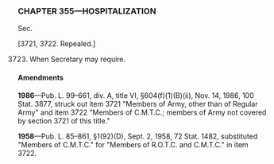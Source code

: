### **CHAPTER 355—HOSPITALIZATION** ###

Sec.

[3721, 3722. Repealed.]

3723. When Secretary may require.

#### Amendments ####

**1986**—Pub. L. 99–661, div. A, title VI, §604(f)(1)(B)(ii), Nov. 14, 1986, 100 Stat. 3877, struck out item 3721 "Members of Army, other than of Regular Army" and item 3722 "Members of C.M.T.C.; members of Army not covered by section 3721 of this title."

**1958**—Pub. L. 85–861, §1(92)(D), Sept. 2, 1958, 72 Stat. 1482, substituted "Members of C.M.T.C." for "Members of R.O.T.C. and C.M.T.C." in item 3722.